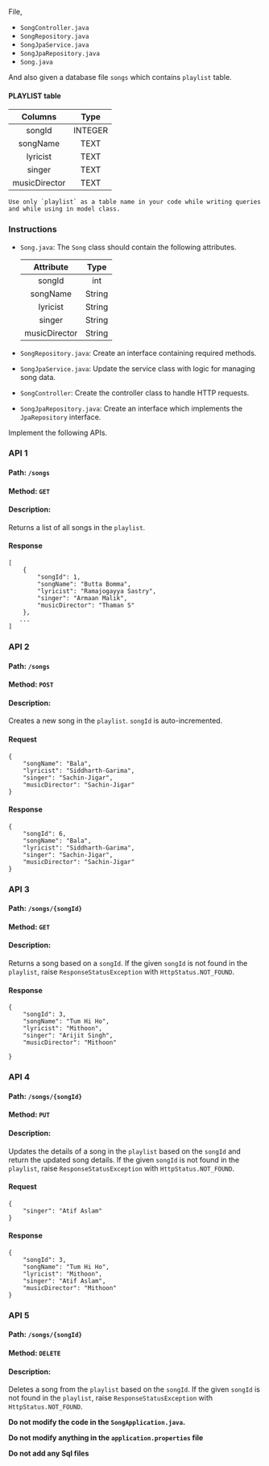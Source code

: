 File,

- `SongController.java` 
- `SongRepository.java`
- `SongJpaService.java`
- `SongJpaRepository.java`
- `Song.java`

And also given a database file `songs` which contains `playlist` table.

#### PLAYLIST table

|    Columns    |  Type   |
| :-----------: | :-----: |
|    songId     | INTEGER |
|   songName    |  TEXT   |
|   lyricist    |  TEXT   |
|    singer     |  TEXT   |
| musicDirector |  TEXT   |

<MultiLineNote>

    Use only `playlist` as a table name in your code while writing queries and while using in model class.
</MultiLineNote>

### Instructions

- `Song.java`: The `Song` class should contain the following attributes.

  |   Attribute   |  Type  |
  | :-----------: | :----: |
  |    songId     |  int   |
  |   songName    | String |
  |   lyricist    | String |
  |    singer     | String |
  | musicDirector | String |

- `SongRepository.java`: Create an interface containing required methods.
- `SongJpaService.java`: Update the service class with logic for managing song data.
- `SongController`: Create the controller class to handle HTTP requests.
- `SongJpaRepository.java`: Create an interface which implements the `JpaRepository` interface.

Implement the following APIs.

### API 1

#### Path: `/songs`

#### Method: `GET`

#### Description:

Returns a list of all songs in the `playlist`.

#### Response

```
[
    {
        "songId": 1,
        "songName": "Butta Bomma",
        "lyricist": "Ramajogayya Sastry",
        "singer": "Armaan Malik",
        "musicDirector": "Thaman S"
    },
   ...
]
```

### API 2

#### Path: `/songs`

#### Method: `POST`

#### Description:

Creates a new song in the `playlist`. `songId` is auto-incremented.

#### Request

```
{
    "songName": "Bala", 
    "lyricist": "Siddharth-Garima", 
    "singer": "Sachin-Jigar", 
    "musicDirector": "Sachin-Jigar"
}
```

#### Response

```
{
    "songId": 6,
    "songName": "Bala",
    "lyricist": "Siddharth-Garima",
    "singer": "Sachin-Jigar",
    "musicDirector": "Sachin-Jigar"
}
```

### API 3

#### Path: `/songs/{songId}`

#### Method: `GET`

#### Description:

Returns a song based on a `songId`. If the given `songId` is not found in the `playlist`, 
raise `ResponseStatusException` with `HttpStatus.NOT_FOUND`.

#### Response

```
{
    "songId": 3,
    "songName": "Tum Hi Ho",
    "lyricist": "Mithoon",
    "singer": "Arijit Singh",
    "musicDirector": "Mithoon"

}
```

### API 4

#### Path: `/songs/{songId}`

#### Method: `PUT`

#### Description:

Updates the details of a song in the `playlist` based on the `songId` and return the updated song details.
If the given `songId` is not found in the `playlist`, raise `ResponseStatusException` with `HttpStatus.NOT_FOUND`.

#### Request

```
{
    "singer": "Atif Aslam"
}
```

#### Response

```
{
    "songId": 3,
    "songName": "Tum Hi Ho",
    "lyricist": "Mithoon",
    "singer": "Atif Aslam",
    "musicDirector": "Mithoon"
}

```

### API 5

#### Path: `/songs/{songId}`

#### Method: `DELETE`

#### Description:

Deletes a song from the `playlist`  based on the `songId`.
 If the given `songId` is not found in the `playlist`, raise `ResponseStatusException` with
  `HttpStatus.NOT_FOUND`.

**Do not modify the code in the `SongApplication.java`.**

**Do not  modify anything in the `application.properties` file**

**Do not add any Sql files**
